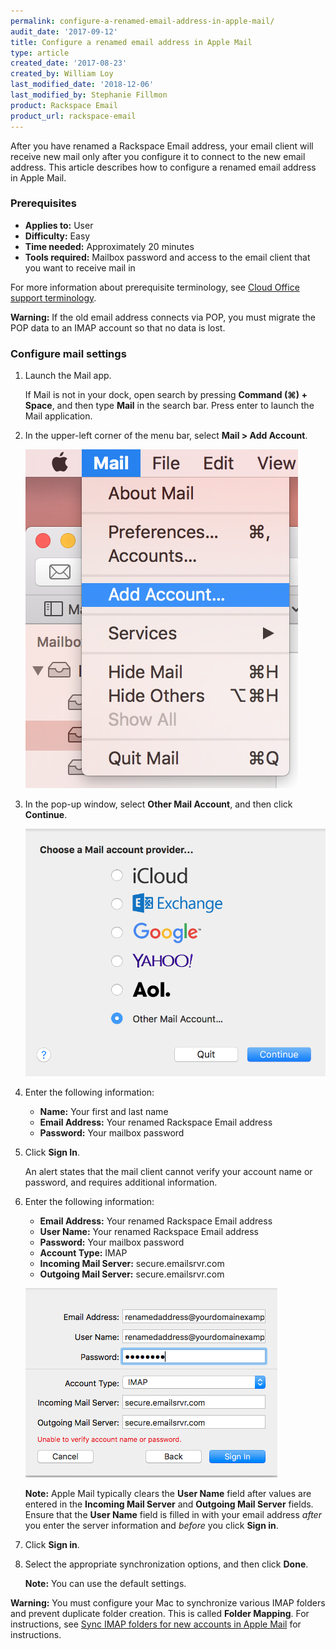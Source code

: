 ```yaml
---
permalink: configure-a-renamed-email-address-in-apple-mail/
audit_date: '2017-09-12'
title: Configure a renamed email address in Apple Mail
type: article
created_date: '2017-08-23'
created_by: William Loy
last_modified_date: '2018-12-06'
last_modified_by: Stephanie Fillmon
product: Rackspace Email
product_url: rackspace-email
---
```


After you have renamed a Rackspace Email address, your email client will receive new mail only after you configure it to connect to the new email address. This article describes how to configure a renamed email address in Apple Mail.

### Prerequisites

- **Applies to:** User
- **Difficulty:** Easy
- **Time needed:** Approximately 20 minutes
- **Tools required:**  Mailbox password and access to the email client that you want to receive mail in

For more information about prerequisite terminology, see [Cloud Office support terminology](/support/how-to/cloud-office-support-terminology/).

**Warning:** If the old email address connects via POP, you must migrate the POP data to an IMAP account so that no data is lost.

### Configure mail settings

1. Launch the Mail app.

   If Mail is not in your dock, open search by pressing **Command (⌘) + Space**, and then type **Mail** in the search bar. Press enter to launch the Mail application.

2. In the upper-left corner of the menu bar, select **Mail > Add Account**.

   ![](mail_addaccountdropdown.png)

3. In the pop-up window, select **Other Mail Account**, and then click **Continue**.

   ![](accounttype_imap.png)

4. Enter the following information:

   - **Name:** Your first and last name
   - **Email Address:** Your renamed Rackspace Email address
   - **Password:** Your mailbox password

5. Click **Sign In**.

   An alert states that the mail client cannot verify your account name or password, and requires additional information.

6. Enter the following information:

   - **Email Address:** Your renamed Rackspace Email address
   - **User Name:** Your renamed Rackspace Email address
   - **Password:** Your mailbox password
   - **Account Type:** IMAP
   - **Incoming Mail Server:** secure.emailsrvr.com
   - **Outgoing Mail Server:** secure.emailsrvr.com

   ![](imap_serversettings.png)

   **Note:** Apple Mail typically clears the **User Name** field after values are entered in the **Incoming Mail Server** and **Outgoing Mail Server** fields. Ensure that the **User Name** field is filled in with your email address *after* you enter the server information and *before* you click **Sign in**.

7. Click **Sign in**.
8. Select the appropriate synchronization options, and then click **Done**.

   **Note:** You can use the default settings.

**Warning:** You must configure your Mac to synchronize various IMAP folders and prevent duplicate folder creation. This is called **Folder Mapping**. For instructions, see [Sync IMAP folders for new accounts in Apple Mail](/support/how-to/synchronize-imap-folders-for-new-accounts-in-apple-mail/) for instructions.

